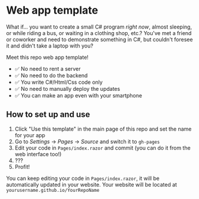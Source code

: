 # Web app template

What if... you want to create a small C# program *right now*, almost sleeping, or while riding a bus, or waiting in a clothing shop, etc.? You've met a friend or coworker and need to demonstrate something in C#, but couldn't foresee it and didn't take a laptop with you?

Meet this repo web app template!
- ✅ No need to rent a server
- ✅ No need to do the backend
- ✅ You write C#/Html/Css code only
- ✅ No need to manually deploy the updates
- ✅ You can make an app even with your smartphone

## How to set up and use

1. Click "Use this template" in the main page of this repo and set the name for your app
2. Go to *Settings* -> *Pages* -> *Source* and switch it to `gh-pages`
3. Edit your code in `Pages/index.razor` and commit (you can do it from the web interface too!)
4. ???
5. Profit!

You can keep editing your code in `Pages/index.razor`, it will be automatically updated in your website. Your website will be located at `yourusername.github.io/YourRepoName`
